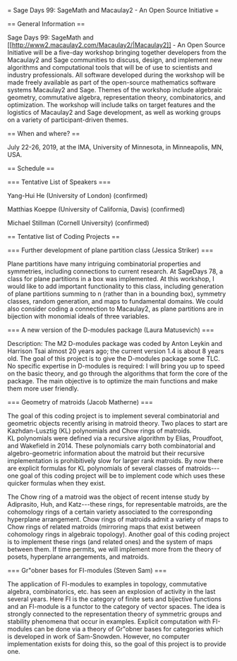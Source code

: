 = Sage Days 99: SageMath and Macaulay2 - An Open Source Initiative =

== General Information ==

Sage Days 99: SageMath and [[http://www2.macaulay2.com/Macaulay2/|Macaulay2]] - An Open Source Initiative will be a five-day workshop bringing together developers from the Macaulay2 and Sage communities to discuss, design, and implement new algorithms and computational tools that will be of use to scientists and industry professionals. All software developed during the workshop will be made freely available as part of the open-source mathematics software systems Macaulay2 and Sage. Themes of the workshop include algebraic geometry, commutative algebra, representation theory, combinatorics, and optimization. The workshop will include talks on target features and the logistics of Macaulay2 and Sage development, as well as working groups on a variety of participant-driven themes.


== When and where? ==

July 22-26, 2019, at the IMA, University of Minnesota, in Minneapolis, MN, USA.

== Schedule ==

=== Tentative List of Speakers ===

Yang-Hui He (University of London) (confirmed)

Matthias Koeppe (University of California, Davis) (confirmed)

Michael Stillman (Cornell University) (confirmed)

== Tentative list of Coding Projects ==

=== Further development of plane partition class (Jessica Striker) ===

Plane partitions have many intriguing combinatorial properties and symmetries, including connections to current research. At SageDays 78, a class for plane partitions in a box was implemented. At this workshop, I would like to add important functionality to this class, including generation of plane partitions summing to n (rather than in a bounding box), symmetry classes, random generation, and maps to fundamental domains. We could also consider coding a connection to Macaulay2, as plane partitions are in bijection with monomial ideals of three variables.

=== A new version of the D-modules package (Laura Matusevich) ===

Description: The M2 D-modules package was coded by Anton Leykin and 
Harrison Tsai almost 20 years ago; the current version 1.4 is about 8 
years old. The goal of this project is to give the D-modules package some 
TLC. No specific expertise in D-modules is required: I will bring you up 
to speed on the basic theory, and go through the algorithms that form the 
core of the package. The main objective is to optimize the main functions 
and make them more user friendly.

=== Geometry of matroids (Jacob Matherne) ===

The goal of this coding project is to implement several combinatorial 
and geometric objects recently arising in matroid theory.  Two places to 
start are Kazhdan-Lusztig (KL) polynomials and Chow rings of matroids.  
KL polynomials were defined via a recursive algorithm by Elias, 
Proudfoot, and Wakefield in 2014. These polynomials carry both 
combinatorial and algebro-geometric information about the matroid but 
their recursive implementation is prohibitively slow for larger rank 
matroids.  By now there are explicit formulas for KL polynomials of 
several classes of matroids---one goal of this coding project will be to 
implement code which uses these quicker formulas when they exist.

The Chow ring of a matroid was the object of recent intense study by 
Adiprasito, Huh, and Katz---these rings, for representable matroids, are 
the cohomology rings of a certain variety associated to the 
corresponding hyperplane arrangement.  Chow rings of matroids admit a 
variety of maps to Chow rings of related matroids (mirroring maps that 
exist between cohomology rings in algebraic topology).  Another goal of 
this coding project is to implement these rings (and related ones) and 
the system of maps between them.  If time permits, we will implement 
more from the theory of posets, hyperplane arrangements, and matroids.

=== Gr\"obner bases for FI-modules (Steven Sam) ===

The application of FI-modules to examples in topology, 
commutative algebra, combinatorics, etc. has seen an explosion of 
activity in the last several years. Here FI is the category of finite 
sets and bijective functions and an FI-module is a functor to the 
category of vector spaces. The idea is strongly connected to the 
representation theory of symmetric groups and stability phenomena that 
occur in examples. Explicit computation with FI-modules can be done via 
a theory of Gr\"obner bases for categories which is developed in work of 
Sam-Snowden. However, no computer implementation exists for doing this, 
so the goal of this project is to provide one.
